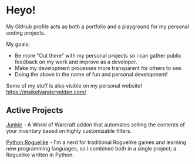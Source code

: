 # Heyo!

My GitHub profile acts as both a portfolio and a playground for my personal coding projects.

My goals:
- Be more "Out there" with my personal projects so i can gather public feedback on my work and improve as a developer.
- Make my development processes more transparent for others to see.
- Doing the above in the name of fun and personal development!

Some of my stuff is also visible on my personal website! https://maikelvandervelden.com/


## Active Projects
[Junkie](https://github.com/Klexidor/Junkie) - A World of Warcraft addon that automates selling the contents of your inventory based on highly customizable filters.  

[Python Roguelike](https://github.com/Klexidor/Python-Roguelike) - I'm a nerd for traditional Roguelike games and learning new programming languages, so i combined both in a single project; a Roguelike written in Python.
